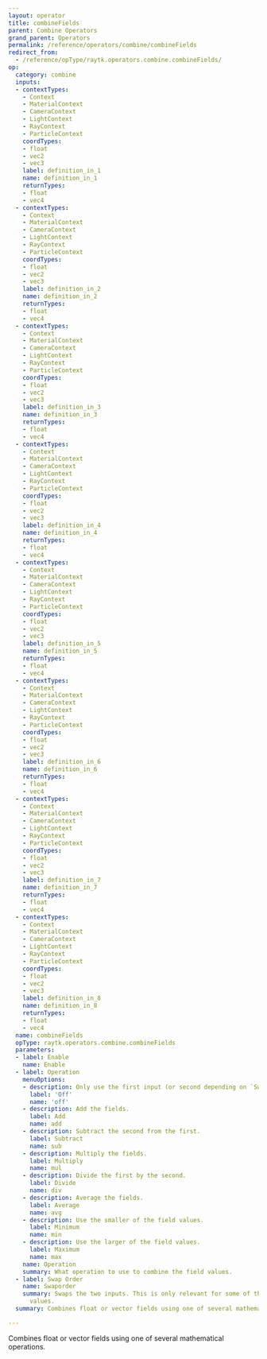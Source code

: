 ```yaml
---
layout: operator
title: combineFields
parent: Combine Operators
grand_parent: Operators
permalink: /reference/operators/combine/combineFields
redirect_from:
  - /reference/opType/raytk.operators.combine.combineFields/
op:
  category: combine
  inputs:
  - contextTypes:
    - Context
    - MaterialContext
    - CameraContext
    - LightContext
    - RayContext
    - ParticleContext
    coordTypes:
    - float
    - vec2
    - vec3
    label: definition_in_1
    name: definition_in_1
    returnTypes:
    - float
    - vec4
  - contextTypes:
    - Context
    - MaterialContext
    - CameraContext
    - LightContext
    - RayContext
    - ParticleContext
    coordTypes:
    - float
    - vec2
    - vec3
    label: definition_in_2
    name: definition_in_2
    returnTypes:
    - float
    - vec4
  - contextTypes:
    - Context
    - MaterialContext
    - CameraContext
    - LightContext
    - RayContext
    - ParticleContext
    coordTypes:
    - float
    - vec2
    - vec3
    label: definition_in_3
    name: definition_in_3
    returnTypes:
    - float
    - vec4
  - contextTypes:
    - Context
    - MaterialContext
    - CameraContext
    - LightContext
    - RayContext
    - ParticleContext
    coordTypes:
    - float
    - vec2
    - vec3
    label: definition_in_4
    name: definition_in_4
    returnTypes:
    - float
    - vec4
  - contextTypes:
    - Context
    - MaterialContext
    - CameraContext
    - LightContext
    - RayContext
    - ParticleContext
    coordTypes:
    - float
    - vec2
    - vec3
    label: definition_in_5
    name: definition_in_5
    returnTypes:
    - float
    - vec4
  - contextTypes:
    - Context
    - MaterialContext
    - CameraContext
    - LightContext
    - RayContext
    - ParticleContext
    coordTypes:
    - float
    - vec2
    - vec3
    label: definition_in_6
    name: definition_in_6
    returnTypes:
    - float
    - vec4
  - contextTypes:
    - Context
    - MaterialContext
    - CameraContext
    - LightContext
    - RayContext
    - ParticleContext
    coordTypes:
    - float
    - vec2
    - vec3
    label: definition_in_7
    name: definition_in_7
    returnTypes:
    - float
    - vec4
  - contextTypes:
    - Context
    - MaterialContext
    - CameraContext
    - LightContext
    - RayContext
    - ParticleContext
    coordTypes:
    - float
    - vec2
    - vec3
    label: definition_in_8
    name: definition_in_8
    returnTypes:
    - float
    - vec4
  name: combineFields
  opType: raytk.operators.combine.combineFields
  parameters:
  - label: Enable
    name: Enable
  - label: Operation
    menuOptions:
    - description: Only use the first input (or second depending on `Swaporder`).
      label: 'Off'
      name: 'off'
    - description: Add the fields.
      label: Add
      name: add
    - description: Subtract the second from the first.
      label: Subtract
      name: sub
    - description: Multiply the fields.
      label: Multiply
      name: mul
    - description: Divide the first by the second.
      label: Divide
      name: div
    - description: Average the fields.
      label: Average
      name: avg
    - description: Use the smaller of the field values.
      label: Minimum
      name: min
    - description: Use the larger of the field values.
      label: Maximum
      name: max
    name: Operation
    summary: What operation to use to combine the field values.
  - label: Swap Order
    name: Swaporder
    summary: Swaps the two inputs. This is only relevant for some of the `Operation`
      values.
  summary: Combines float or vector fields using one of several mathematical operations.

---
```



Combines float or vector fields using one of several mathematical operations.